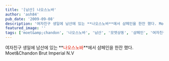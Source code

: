 ```yaml
---
title: '[남산] 나오스노바'
author: 'ash84'
pub_date: '2009-09-08'
description: '여자친구 생일에 남산에 있는 **나오스노바**에서 샴페인을 한잔 했다. Moet&Chandon Brut Imperial N.V'
featured_image: ''
tags: ['moet&amp;chandon', '나오스노바', '남산', '모엣샹동', '샴페인', '여자친구', '영선']
---
```


 
 여자친구 생일에 남산에 있는 **<font color="#e31600">나오스노바</font>**에서 샴페인을 한잔 했다. Moet&Chandon Brut Imperial N.V

